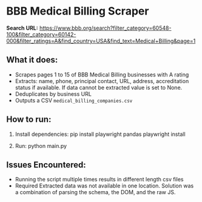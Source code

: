 # BBB Medical Billing Scraper

**Search URL:**
https://www.bbb.org/search?filter_category=60548-100&filter_category=60142-000&filter_ratings=A&find_country=USA&find_text=Medical+Billing&page=1

## What it does:
- Scrapes pages 1 to 15 of BBB Medical Billing businesses with A rating
- Extracts: name, phone, principal contact, URL, address, accreditation status if available. If data cannot be extracted value is set to None.
- Deduplicates by business URL
- Outputs a CSV `medical_billing_companies.csv`

## How to run:
1. Install dependencies:
pip install playwright pandas
playwright install

2. Run:
python main.py

## Issues Encountered:
- Running the script multiple times results in different length csv files
- Required Extracted data was not available in one location. Solution was a combination of parsing the schema, the DOM, and the raw JS.